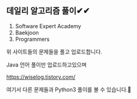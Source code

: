 ## 데일리 알고리즘 풀이✔✔
1. Software Expert Academy
2. Baekjoon
3. Programmers

위 사이트들의 문제들을 풀고 업로드합니다.

Java 언어 풀이만 업로드하고있으며

https://wiselog.tistory.com/

여기서 다른 문제들과 Python3 풀이를 볼 수 있습니다.👀
